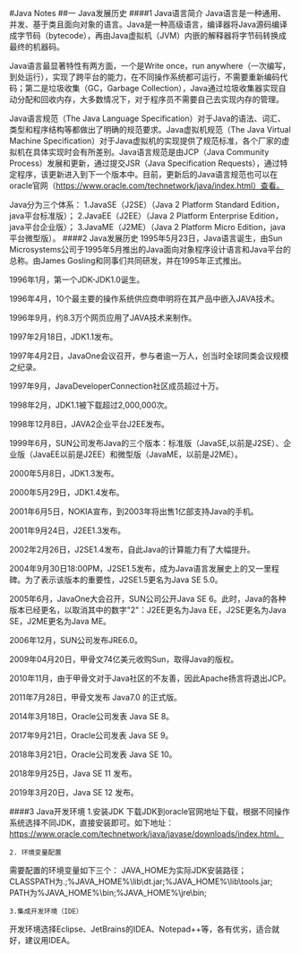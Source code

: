 #Java Notes
##一 Java发展历史
####1 Java语言简介
Java语言是一种通用、并发、基于类且面向对象的语言。Java是一种高级语言，编译器将Java源码编译成字节码（bytecode），再由Java虚拟机（JVM）内嵌的解释器将字节码转换成最终的机器码。

Java语言最显著特性有两方面，一个是Write once，run anywhere（一次编写，到处运行），实现了跨平台的能力，在不同操作系统都可运行，不需要重新编码代码；第二是垃圾收集（GC，Garbage Collection），Java通过垃圾收集器实现自动分配和回收内存，大多数情况下，对于程序员不需要自己去实现内存的管理。

Java语言规范（The Java Language Specification）对于Java的语法、词汇、类型和程序结构等都做出了明确的规范要求。Java虚拟机规范（The Java Virtual Machine Specification）对于Java虚拟机的实现提供了规范标准，各个厂家的虚拟机在具体实现时会有所差别。Java语言规范是由JCP（Java Community Process）发展和更新，通过提交JSR（Java Specification Requests），通过特定程序，该更新进入到下一个版本中。目前，更新后的Java语言规范也可以在oracle官网（https://www.oracle.com/technetwork/java/index.html）查看。

Java分为三个体系：
    1.JavaSE（J2SE）（Java 2 Platform Standard Edition，java平台标准版）；
    2.JavaEE（J2EE）（Java 2 Platform Enterprise Edition，java平台企业版）；
    3.JavaME（J2ME）（Java 2 Platform Micro Edition，java平台微型版）。
####2 Java发展历史
1995年5月23日，Java语言诞生，由Sun Microsystems公司于1995年5月推出的Java面向对象程序设计语言和Java平台的总称。由James Gosling和同事们共同研发，并在1995年正式推出。

1996年1月，第一个JDK-JDK1.0诞生。

1996年4月，10个最主要的操作系统供应商申明将在其产品中嵌入JAVA技术。

1996年9月，约8.3万个网页应用了JAVA技术来制作。

1997年2月18日，JDK1.1发布。

1997年4月2日，JavaOne会议召开，参与者逾一万人，创当时全球同类会议规模之纪录。

1997年9月，JavaDeveloperConnection社区成员超过十万。

1998年2月，JDK1.1被下载超过2,000,000次。

1998年12月8日，JAVA2企业平台J2EE发布。

1999年6月，SUN公司发布Java的三个版本：标准版（JavaSE,以前是J2SE）、企业版（JavaEE以前是J2EE）和微型版（JavaME，以前是J2ME）。

2000年5月8日，JDK1.3发布。

2000年5月29日，JDK1.4发布。

2001年6月5日，NOKIA宣布，到2003年将出售1亿部支持Java的手机。

2001年9月24日，J2EE1.3发布。

2002年2月26日，J2SE1.4发布，自此Java的计算能力有了大幅提升。

2004年9月30日18:00PM，J2SE1.5发布，成为Java语言发展史上的又一里程碑。为了表示该版本的重要性，J2SE1.5更名为Java SE 5.0。

2005年6月，JavaOne大会召开，SUN公司公开Java SE 6。此时，Java的各种版本已经更名，以取消其中的数字"2"：J2EE更名为Java EE，J2SE更名为Java SE，J2ME更名为Java ME。

2006年12月，SUN公司发布JRE6.0。

2009年04月20日，甲骨文74亿美元收购Sun，取得Java的版权。

2010年11月，由于甲骨文对于Java社区的不友善，因此Apache扬言将退出JCP。

2011年7月28日，甲骨文发布 Java7.0 的正式版。

2014年3月18日，Oracle公司发表 Java SE 8。

2017年9月21日，Oracle公司发表 Java SE 9。

2018年3月21日，Oracle公司发表 Java SE 10。

2018年9月25日，Java SE 11 发布。

2019年3月20日，Java SE 12 发布。

####3 Java开发环境
	1.安装JDK
下载JDK到oracle官网地址下载，根据不同操作系统选择不同JDK，直接安装即可。如下地址：https://www.oracle.com/technetwork/java/javase/downloads/index.html。

    2. 环境变量配置
需要配置的环境变量如下三个：
    JAVA_HOME为实际JDK安装路径；
    CLASSPATH为.;%JAVA_HOME%\lib\dt.jar;%JAVA_HOME%\lib\tools.jar; 
    PATH为%JAVA_HOME%\bin;%JAVA_HOME%\jre\bin;
    
    3.集成开发环境（IDE）
开发环境选择Eclipse、JetBrains的IDEA、Notepad++等，各有优劣，适合就好，建议用IDEA。